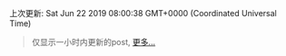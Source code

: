 
  
 上次更新: Sat Jun 22 2019 08:00:38 GMT+0000 (Coordinated Universal Time) 

 > 仅显示一小时内更新的post, [更多...](screenshots/)
  